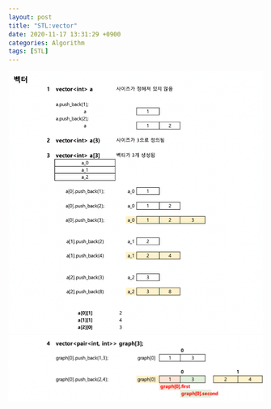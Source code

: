 ```yaml
---
layout: post
title: "STL:vector"
date: 2020-11-17 13:31:29 +0900
categories: Algorithm
tags: [STL]
---
```


<img src="/assets/images/66-1.png" style="zoom:52%;"  />
<img src="/assets/images/66-2.png" style="zoom:52%;"  />
<br/>
